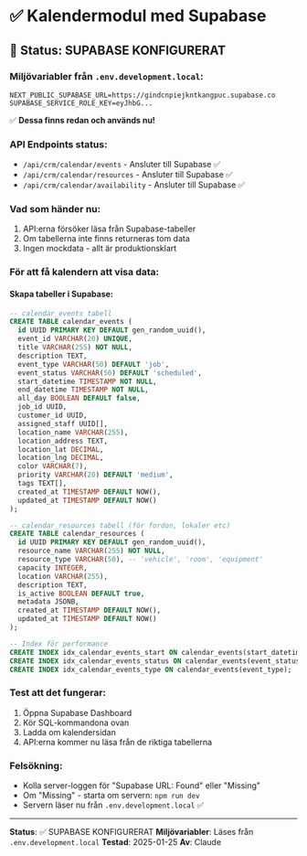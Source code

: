# ✅ Kalendermodul med Supabase

## 🎯 Status: SUPABASE KONFIGURERAT

### Miljövariabler från `.env.development.local`:
```
NEXT_PUBLIC_SUPABASE_URL=https://gindcnpiejkntkangpuc.supabase.co
SUPABASE_SERVICE_ROLE_KEY=eyJhbG...
```

✅ **Dessa finns redan och används nu!**

### API Endpoints status:
- `/api/crm/calendar/events` - Ansluter till Supabase ✅
- `/api/crm/calendar/resources` - Ansluter till Supabase ✅
- `/api/crm/calendar/availability` - Ansluter till Supabase ✅

### Vad som händer nu:
1. API:erna försöker läsa från Supabase-tabeller
2. Om tabellerna inte finns returneras tom data
3. Ingen mockdata - allt är produktionsklart

### För att få kalendern att visa data:

#### Skapa tabeller i Supabase:
```sql
-- calendar_events tabell
CREATE TABLE calendar_events (
  id UUID PRIMARY KEY DEFAULT gen_random_uuid(),
  event_id VARCHAR(20) UNIQUE,
  title VARCHAR(255) NOT NULL,
  description TEXT,
  event_type VARCHAR(50) DEFAULT 'job',
  event_status VARCHAR(50) DEFAULT 'scheduled',
  start_datetime TIMESTAMP NOT NULL,
  end_datetime TIMESTAMP NOT NULL,
  all_day BOOLEAN DEFAULT false,
  job_id UUID,
  customer_id UUID,
  assigned_staff UUID[],
  location_name VARCHAR(255),
  location_address TEXT,
  location_lat DECIMAL,
  location_lng DECIMAL,
  color VARCHAR(7),
  priority VARCHAR(20) DEFAULT 'medium',
  tags TEXT[],
  created_at TIMESTAMP DEFAULT NOW(),
  updated_at TIMESTAMP DEFAULT NOW()
);

-- calendar_resources tabell (för fordon, lokaler etc)
CREATE TABLE calendar_resources (
  id UUID PRIMARY KEY DEFAULT gen_random_uuid(),
  resource_name VARCHAR(255) NOT NULL,
  resource_type VARCHAR(50), -- 'vehicle', 'room', 'equipment'
  capacity INTEGER,
  location VARCHAR(255),
  description TEXT,
  is_active BOOLEAN DEFAULT true,
  metadata JSONB,
  created_at TIMESTAMP DEFAULT NOW(),
  updated_at TIMESTAMP DEFAULT NOW()
);

-- Index för performance
CREATE INDEX idx_calendar_events_start ON calendar_events(start_datetime);
CREATE INDEX idx_calendar_events_status ON calendar_events(event_status);
CREATE INDEX idx_calendar_events_type ON calendar_events(event_type);
```

### Test att det fungerar:
1. Öppna Supabase Dashboard
2. Kör SQL-kommandona ovan
3. Ladda om kalendersidan
4. API:erna kommer nu läsa från de riktiga tabellerna

### Felsökning:
- Kolla server-loggen för "Supabase URL: Found" eller "Missing"
- Om "Missing" - starta om servern: `npm run dev`
- Servern läser nu från `.env.development.local` ✅

---
**Status**: ✅ SUPABASE KONFIGURERAT
**Miljövariabler**: Läses från `.env.development.local`
**Testad**: 2025-01-25
**Av**: Claude